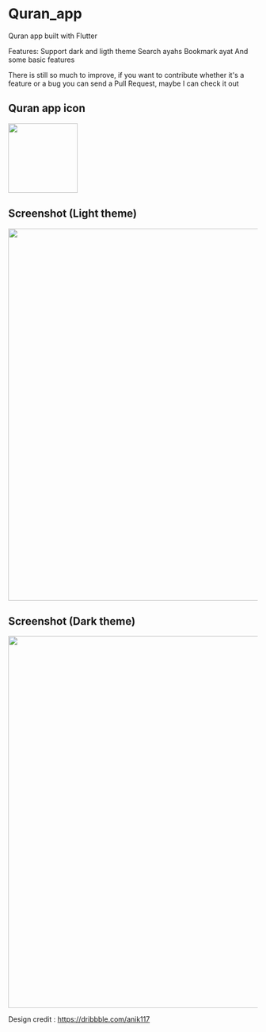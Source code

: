 # Quran_app

Quran app built with Flutter

Features:
 Support dark and ligth theme
 Search ayahs
 Bookmark ayat
 And some basic features

There is still so much to improve, if you want to contribute whether it's a feature or a bug you can send a Pull Request, maybe I can check it out

## Quran app icon
<p float="left">
  <img src="https://i.ibb.co/9vF1qCd/Asset-2workspace.png" width="140" />

</p>

## Screenshot (Light theme)
<p float="left">
  <img src="https://static.dribbble.com/users/844046/screenshots/12671843/media/db8230db80481c803d50278d7c39c262.jpg" width="750" />

</p>

## Screenshot (Dark theme)
<p float="left">
  <img src="https://static.dribbble.com/users/844046/screenshots/12886690/media/da6a016288c7cb47d5406c6c8f486b84.jpg" width="750" />

</p>

Design credit : https://dribbble.com/anik117
